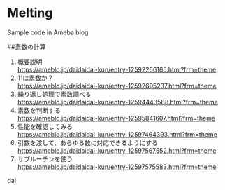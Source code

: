 # Melting
Sample code in Ameba blog

##素数の計算
1. 概要説明  
  https://ameblo.jp/daidaidai-kun/entry-12592266165.html?frm=theme
2. 11は素数か？  
  https://ameblo.jp/daidaidai-kun/entry-12592695237.html?frm=theme
3. 繰り返し処理で素数調べる  
  https://ameblo.jp/daidaidai-kun/entry-12594443588.html?frm=theme
4. 素数を判断する  
  https://ameblo.jp/daidaidai-kun/entry-12595841607.html?frm=theme
5. 性能を確認してみる  
  https://ameblo.jp/daidaidai-kun/entry-12597464393.html?frm=theme
6. 引数を渡して、あらゆる数に対応できるようにする  
  https://ameblo.jp/daidaidai-kun/entry-12597567552.html?frm=theme
7. サブルーチンを使う  
  https://ameblo.jp/daidaidai-kun/entry-12597575583.html?frm=theme
  
dai  

